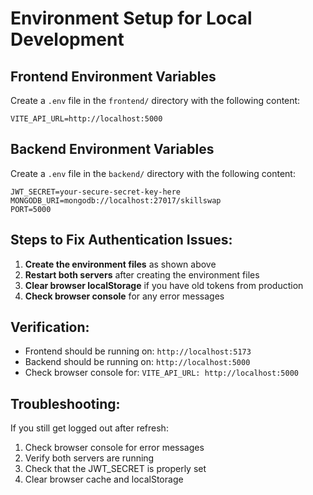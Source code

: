 # Environment Setup for Local Development

## Frontend Environment Variables

Create a `.env` file in the `frontend/` directory with the following content:

```
VITE_API_URL=http://localhost:5000
```

## Backend Environment Variables

Create a `.env` file in the `backend/` directory with the following content:

```
JWT_SECRET=your-secure-secret-key-here
MONGODB_URI=mongodb://localhost:27017/skillswap
PORT=5000
```

## Steps to Fix Authentication Issues:

1. **Create the environment files** as shown above
2. **Restart both servers** after creating the environment files
3. **Clear browser localStorage** if you have old tokens from production
4. **Check browser console** for any error messages

## Verification:

- Frontend should be running on: `http://localhost:5173`
- Backend should be running on: `http://localhost:5000`
- Check browser console for: `VITE_API_URL: http://localhost:5000`

## Troubleshooting:

If you still get logged out after refresh:
1. Check browser console for error messages
2. Verify both servers are running
3. Check that the JWT_SECRET is properly set
4. Clear browser cache and localStorage

